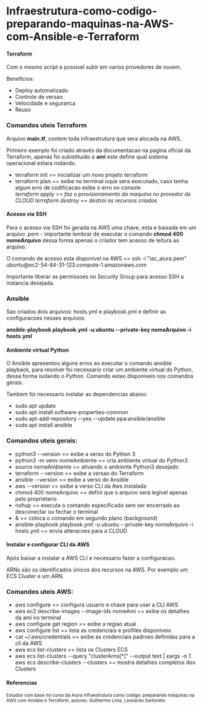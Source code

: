 # Infraestrutura-como-codigo-preparando-maquinas-na-AWS-com-Ansible-e-Terraform
<h4>Terraform</h4>
<p>Com o mesmo script e possivel subir em varios provedores de nuvem.</p>
<p>Beneficios:</p>
<ul>
  <li>Deploy automatizado</li>
  <li>Controle de versao</li>
  <li>Velocidade e seguranca</li>
  <li>Reuso</li>
</ul>

<h3>Comandos uteis Terraform</h3>
<p>Arquivo <strong>main.tf</strong>, contem toda infraestrutura que sera alocada na AWS.</p>
<p>Primeiro exemplo foi criado através da documentacao na pagina oficial da Terraform, apenas foi subistituido o <strong>ami</strong> este define qual sistema operacional estara rodando.</p>
<ul>
  <li>terraform init == inicializar um novo projeto terraform</li>
  <li>terraform plan == exibe no terminal oque sera executado, caso tenha algum erro de codificacao exibe o erro no console</li>
  <i>terraform apply == faz o provisionamento da maquina no provedor de CLOUD</i>
  <i>terraform destroy == destroi os recursos criados</i>
</ul>

<h4>Acesso via SSH</h4>
<p>Para o acesso via SSH foi gerada na AWS uma chave, esta e baixada em um arquivo .pem - importante lembrar de executar o comando <strong>chmod 400 nomeArquivo</strong> dessa forma apenas o criador tem acesso de leitura ao arquivo.</p>
<p>O comando de acesso esta disponivel na AWS == <emph> ssh -i "iac_alura.pem" ubuntu@ec2-54-84-31-123.compute-1.amazonaws.com</emph></p>
<p>Importante liberar as permissoes no <emph>Security Group</emph> para acesso SSH a instancia desejada.</p>

<h3>Ansible</h3>
<p>Sao criados dois arquivos: hosts.yml e playbook.yml e definir as configuracoes nesses arquivos.</p>
<p><strong>ansible-playbook playbook.yml -u ubuntu --private-key nomeArquivo -i hosts.yml</strong></p>

<h4>Ambiente virtual Python</h4>
<p>O Ansible apresentou alguns erros ao executar o comando <emph>ansible playback</emph>, para resolver foi necessario criar um ambiente virtual do Python, dessa forma isolando o Python. Comando estao disponiveis nos comandos gerais.</p>
<p>Tambem foi necessario instalar as dependencias abaixo:</p>
<ul>
  <li>sudo apt update</li>
  <li>sudo apt install software-properties-common</li>
  <li>sudo apt-add-repository --yes --update ppa:ansible/ansible</li>
  <li>sudo apt install ansible</li>
</ul>
<h3>Comandos uteis gerais:</h3>
<ul> 
  <li>python3 --version == exibe a verso do Python 3</li>
  <li>python3 -m venv nomeAmbiente == cria ambiente virtual do Python3</li>
  <li>source nomeAmbiente == ativando o ambiente Python3 desejado</li>
  <li>terraform --version == exibe a versao do Terraform</li>
  <li>ansible --version == exibe a verso do Ansible</li>
  <li>aws --version == exibe a verso CLI da Aws instalada</li>
  <li>chmod 400 nomeArquivo == defini que o arquivo sera legivel apenas pelo proprietario</li>
  <li>nohup == executa o comando especificado sem ser encerrado ao desconectar ou fechar o terminal</li>
  <li>& == coloca o comando em segundo plano (background)</li>
  <li>ansible-playbook playbook.yml -u ubuntu --private-key nomeArquivo -i hosts.yml == envia alteracoes para a CLOUD</li>
</ul>

<h4>Instalar e configurar CLI da AWS</h4>
<p>Após baixar a instalar a AWS CLI e necessario fazer a configuracao.</p>
<p>ARNs são os identificados únicos dos recursos na AWS. Por exemplo um ECS Cluster e um ARN.</p>
<h3>Comandos uteis AWS:</h3>
<ul>
  <li>aws configure == configura usuario e chave para usar a CLI AWS</li>
  <li> aws ec2 describe-images --image-ids nomeAmi == exibe os detalhes da ami no terminal</li>
  <li>aws configure get region == exibe a regiao atual</li>
  <li>aws configure list == lista as credenciais e profiles disponíveis</li>
  <li>cat ~/.aws/credentials == exibe as credenciais padroes definidas para a cli da AWS</li>
  <li>aws ecs list-clusters == lista os Clusters ECS</li>
  <li>aws ecs list-clusters --query "clusterArns[*]" --output text | xargs -n 1 aws ecs describe-clusters --clusters == mostra detalhes completos dos Clusters</li>

</ul>

<h4>Referencias</h4>
<p><sub>Estudos com base no curso da Alura <emph>Infraestrutura como código: preparando máquinas na AWS com Ansible e Terraform, autores: Guilherme Lima, Leonardo Sartorello.</emph></sub></p>
